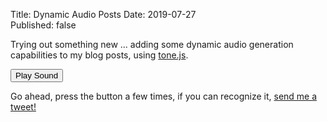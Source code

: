 Title: Dynamic Audio Posts
Date: 2019-07-27  
Published: false  

Trying out something new ... adding some dynamic audio generation
capabilities to my blog posts, using [tone.js](https://tonejs.github.io/).

<button id="dapButton">Play Sound</button>

<script language="text/javascript">
var postdata = (function()
{
    var context = {};
    context.synth = new Tone.Synth().toMaster();

    var dapButton = document.getElementById("dapButton");
    var lowNote=true;
    dapButton.onclick=function() {
        var note = "E2";
        if (!lowNote) note="F2";
        synth.triggerAttackRelease(note, "8n");
        lowNote = !lowNote;
    }

    return context;
})();
</script>

Go ahead, press the button a few times, if you can recognize it,
[send me a tweet!](https://twitter.com/joelmartinez)